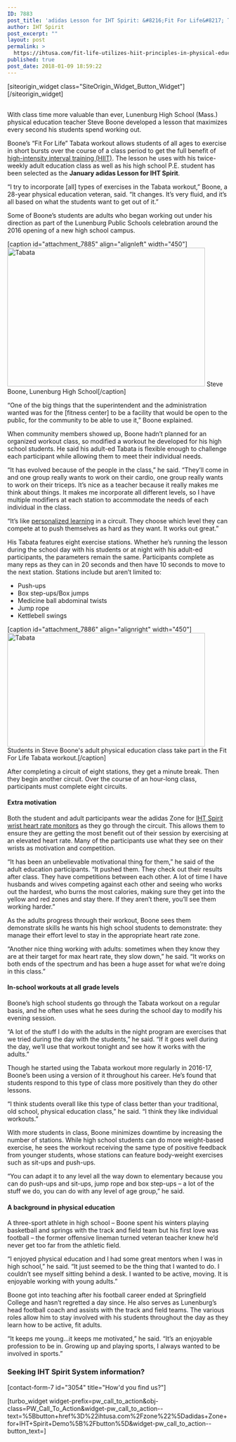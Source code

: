 ```yaml
---
ID: 7883
post_title: 'adidas Lesson for IHT Spirit: &#8216;Fit For Life&#8217; Tabata Utilizes HIIT Principles in Physical Education'
author: IHT Spirit
post_excerpt: ""
layout: post
permalink: >
  https://ihtusa.com/fit-life-utilizes-hiit-principles-in-physical-education/
published: true
post_date: 2018-01-09 18:59:22
---
```

<div id="pl-7883"  class="panel-layout" ><div id="pg-7883-0"  class="panel-grid panel-no-style" ><div id="pgc-7883-0-0"  class="panel-grid-cell"  data-weight="1" ><div id="panel-7883-0-0-0" class="so-panel widget widget_sow-button panel-first-child" data-index="0" data-style="{&quot;background_image_attachment&quot;:false,&quot;background_display&quot;:&quot;tile&quot;,&quot;featured_widgets&quot;:&quot;&quot;,&quot;bigger_title&quot;:&quot;&quot;}" >[siteorigin_widget class="SiteOrigin_Widget_Button_Widget"]<input type="hidden" value="{&quot;instance&quot;:{&quot;text&quot;:&quot;Click to Download HIIT Lesson Workout&quot;,&quot;url&quot;:&quot;https:\/\/drive.google.com\/file\/d\/1ciC_i1RqbZROR0-uJTm9SX_3qxg6GrUY\/view&quot;,&quot;new_window&quot;:true,&quot;button_icon&quot;:{&quot;icon_selected&quot;:&quot;fontawesome-cloud-download&quot;,&quot;icon_color&quot;:false,&quot;icon&quot;:0,&quot;icon_placement&quot;:&quot;left&quot;,&quot;so_field_container_state&quot;:&quot;open&quot;},&quot;design&quot;:{&quot;width&quot;:&quot;450px&quot;,&quot;width_unit&quot;:&quot;px&quot;,&quot;align&quot;:&quot;center&quot;,&quot;theme&quot;:&quot;atom&quot;,&quot;button_color&quot;:&quot;#dd9933&quot;,&quot;text_color&quot;:&quot;#ffffff&quot;,&quot;hover&quot;:true,&quot;font&quot;:&quot;default&quot;,&quot;font_size&quot;:&quot;1&quot;,&quot;rounding&quot;:&quot;0.25&quot;,&quot;padding&quot;:&quot;1&quot;,&quot;so_field_container_state&quot;:&quot;open&quot;},&quot;attributes&quot;:{&quot;id&quot;:&quot;&quot;,&quot;classes&quot;:&quot;&quot;,&quot;title&quot;:&quot;&quot;,&quot;onclick&quot;:&quot;&quot;,&quot;rel&quot;:&quot;&quot;,&quot;so_field_container_state&quot;:&quot;closed&quot;},&quot;_sow_form_id&quot;:&quot;5a5fa5d852bca&quot;,&quot;_sow_form_timestamp&quot;:&quot;1516218074048&quot;},&quot;args&quot;:{&quot;before_widget&quot;:&quot;&lt;div id=\&quot;panel-7883-0-0-0\&quot; class=\&quot;so-panel widget widget_sow-button panel-first-child\&quot; data-index=\&quot;0\&quot; data-style=\&quot;{&amp;quot;background_image_attachment&amp;quot;:false,&amp;quot;background_display&amp;quot;:&amp;quot;tile&amp;quot;,&amp;quot;featured_widgets&amp;quot;:&amp;quot;&amp;quot;,&amp;quot;bigger_title&amp;quot;:&amp;quot;&amp;quot;}\&quot; &gt;&quot;,&quot;after_widget&quot;:&quot;&lt;\/div&gt;&quot;,&quot;before_title&quot;:&quot;&lt;h3 class=\&quot;widget-title\&quot;&gt;&lt;span class=\&quot;widget-title__inline\&quot;&gt;&quot;,&quot;after_title&quot;:&quot;&lt;\/span&gt;&lt;\/h3&gt;&quot;,&quot;widget_id&quot;:&quot;widget-0-0-0&quot;}}" />[/siteorigin_widget]</div><div id="panel-7883-0-0-1" class="so-panel widget widget_sow-editor panel-last-child" data-index="1" data-style="{&quot;background_image_attachment&quot;:false,&quot;background_display&quot;:&quot;tile&quot;,&quot;featured_widgets&quot;:&quot;&quot;,&quot;bigger_title&quot;:&quot;&quot;}" ><div class="so-widget-sow-editor so-widget-sow-editor-base">
<div class="siteorigin-widget-tinymce textwidget">
	<p><span style="font-weight: 400;">With class time more valuable than ever, Lunenburg High School (Mass.) physical education teacher Steve Boone developed a lesson that maximizes every second his students spend working out.</span></p>
<p><span style="font-weight: 400;">Boone’s “Fit For Life” Tabata workout allows students of all ages to exercise in short bursts over the course of a class period to get the full benefit of </span><a href="https://ihtusa.com/short-workout-time-ramp-intensity-get-positive-results/"><span style="font-weight: 400;">high-intensity interval training (HIIT)</span></a><span style="font-weight: 400;">. The lesson he uses with his twice-weekly adult education class as well as his high school P.E. student has been selected as the </span><b>January adidas Lesson for IHT Spirit</b><span style="font-weight: 400;">.</span></p>
<p><span style="font-weight: 400;">“I try to incorporate [all] types of exercises in the Tabata workout,” Boone, a 28-year physical education veteran, said. “It changes. It’s very fluid, and it’s all based on what the students want to get out of it.”</span></p>
<p><span style="font-weight: 400;">Some of Boone’s students are adults who began working out under his direction as part of the Lunenburg Public Schools celebration around the 2016 opening of a new high school campus. </span><!--more--></p>
[caption id="attachment_7885" align="alignleft" width="450"]<a href="https://ihtusa.com/wp-content/uploads/2018/01/SteveBooneLunenburgHigh-0067.jpg"><img class="wp-image-7885" src="https://ihtusa.com/wp-content/uploads/2018/01/SteveBooneLunenburgHigh-0067-300x210.jpg" alt="Tabata" width="450" height="315" /></a> Steve Boone, Lunenburg High School[/caption]
<p><span style="font-weight: 400;">“One of the big things that the superintendent and the administration wanted was for the [fitness center] to be a facility that would be open to the public, for the community to be able to use it,” Boone explained. </span></p>
<p><span style="font-weight: 400;">When community members showed up, Boone hadn’t planned for an organized workout class, so modified a workout he developed for his high school students. He said his adult-ed Tabata is flexible enough to challenge each participant while allowing them to meet their individual needs. </span></p>
<p><span style="font-weight: 400;">“It has evolved because of the people in the class,” he said. “They’ll come in and one group really wants to work on their cardio, one group really wants to work on their triceps. It’s nice as a teacher because it really makes me think about things. It makes me incorporate all different levels, so I have multiple modifiers at each station to accommodate the needs of each individual in the class.</span></p>
<p><span style="font-weight: 400;">“It’s like </span><a href="https://ihtusa.com/personalizing-learning-using-immediate-feedback/"><span style="font-weight: 400;">personalized learning</span></a><span style="font-weight: 400;"> in a circuit. They choose which level they can compete at to push themselves as hard as they want. It works out great.”</span></p>
<p><span style="font-weight: 400;">His Tabata features eight exercise stations. Whether he’s running the lesson during the school day with his students or at night with his adult-ed participants, the parameters remain the same. Participants complete as many reps as they can in 20 seconds and then have 10 seconds to move to the next station. Stations include but aren’t limited to:</span></p>
<ul>
<li style="font-weight: 400;"><span style="font-weight: 400;">Push-ups</span></li>
<li style="font-weight: 400;"><span style="font-weight: 400;">Box step-ups/Box jumps</span></li>
<li style="font-weight: 400;"><span style="font-weight: 400;">Medicine ball abdominal twists</span></li>
<li style="font-weight: 400;"><span style="font-weight: 400;">Jump rope</span></li>
<li style="font-weight: 400;"><span style="font-weight: 400;">Kettlebell swings</span></li>
</ul>
[caption id="attachment_7886" align="alignright" width="450"]<a href="https://ihtusa.com/wp-content/uploads/2018/01/SteveBooneLunenburgHigh-3291.jpg"><img class="wp-image-7886" src="https://ihtusa.com/wp-content/uploads/2018/01/SteveBooneLunenburgHigh-3291-300x172.jpg" alt="Tabata" width="450" height="258" /></a> Students in Steve Boone's adult physical education class take part in the Fit For Life Tabata workout.[/caption]
<p><span style="font-weight: 400;">After completing a circuit of eight stations, they get a minute break. Then they begin another circuit. Over the course of an hour-long class, participants must complete eight circuits.</span></p>
<h4><b>Extra motivation</b></h4>
<p><span style="font-weight: 400;">Both the student and adult participants wear the adidas Zone for </span><a href="https://ihtusa.com/zone/"><span style="font-weight: 400;">IHT Spirit wrist heart rate monitors</span></a><span style="font-weight: 400;"> as they go through the circuit. This allows them to ensure they are getting the most benefit out of their session by exercising at an elevated heart rate. Many of the participants use what they see on their wrists as motivation and competition.</span></p>
<p><span style="font-weight: 400;">“It has been an unbelievable motivational thing for them,” he said of the adult education participants. “It pushed them. They check out their results after class. They have competitions between each other. A lot of time I have husbands and wives competing against each other and seeing who works out the hardest, who burns the most calories, making sure they get into the yellow and red zones and stay there. If they aren’t there, you’ll see them working harder.”</span></p>
<p><span style="font-weight: 400;">As the adults progress through their workout, Boone sees them demonstrate skills he wants his high school students to demonstrate: they manage their effort level to stay in the appropriate heart rate zone.</span></p>
<p><span style="font-weight: 400;">“Another nice thing working with adults: sometimes when they know they are at their target for max heart rate, they slow down,” he said. “It works on both ends of the spectrum and has been a huge asset for what we’re doing in this class.”</span></p>
<h4><b>In-school workouts at all grade levels</b></h4>
<p><span style="font-weight: 400;">Boone’s high school students go through the Tabata workout on a regular basis, and he often uses what he sees during the school day to modify his evening session.</span></p>
<p><span style="font-weight: 400;">“A lot of the stuff I do with the adults in the night program are exercises that we tried during the day with the students,” he said. “If it goes well during the day, we’ll use that workout tonight and see how it works with the adults.”</span></p>
<p><span style="font-weight: 400;">Though he started using the Tabata workout more regularly in 2016-17, Boone’s been using a version of it throughout his career. He’s found that students respond to this type of class more positively than they do other lessons.</span></p>
<p><span style="font-weight: 400;">“I think students overall like this type of class better than your traditional, old school, physical education class,” he said. “I think they like individual workouts.”</span></p>
<p><span style="font-weight: 400;">With more students in class, Boone minimizes downtime by increasing the number of stations. While high school students can do more weight-based exercise, he sees the workout receiving the same type of positive feedback from younger students, whose stations can feature body-weight exercises such as sit-ups and push-ups.</span></p>
<p><span style="font-weight: 400;">“You can adapt it to any level all the way down to elementary because you can do push-ups and sit-ups, jump rope and box step-ups – a lot of the stuff we do, you can do with any level of age group,” he said.</span></p>
<h4><b>A background in physical education</b></h4>
<p><span style="font-weight: 400;">A three-sport athlete in high school – Boone spent his winters playing basketball and springs with the track and field team but his first love was football – the former offensive lineman turned veteran teacher knew he’d never get too far from the athletic field.</span></p>
<p><span style="font-weight: 400;"> “I enjoyed physical education and I had some great mentors when I was in high school,” he said. “It just seemed to be the thing that I wanted to do. I couldn’t see myself sitting behind a desk. I wanted to be active, moving. It is enjoyable working with young adults.”</span></p>
<p><span style="font-weight: 400;">Boone got into teaching after his football career ended at Springfield College and hasn’t regretted a day since. He also serves as Lunenburg’s head football coach and assists with the track and field teams. The various roles allow him to stay involved with his students throughout the day as they learn how to be active, fit adults.</span></p>
<p><span style="font-weight: 400;">“It keeps me young…it keeps me motivated,” he said. “It’s an enjoyable profession to be in. Growing up and playing sports, I always wanted to be involved in sports.”</span></p>
<h3 class="article-newsletter-signup">Seeking IHT Spirit System information?</h3>
<p class="article-newsletter-signup">[contact-form-7 id="3054" title="How'd you find us?"]</p>
<p></p><p>[turbo_widget widget-prefix=pw_call_to_action&obj-class=PW_Call_To_Action&widget-pw_call_to_action--text=%5Bbutton+href%3D%22ihtusa.com%2Fzone%22%5Dadidas+Zone+for+IHT+Spirit+Demo%5B%2Fbutton%5D&widget-pw_call_to_action--button_text=]</p></div>
</div></div></div></div></div>

<style type="text/css" class="panels-style" data-panels-style-for-post="7883">@import url(https://ihtusa.com/wp-content/plugins/siteorigin-panels/css/front-flex.css); #pgc-7883-0-0 { width:100%;width:calc(100% - ( 0 * 30px ) ) } #pl-7883 .so-panel { margin-bottom:30px } #pl-7883 .so-panel:last-child { margin-bottom:0px } @media (max-width:780px){ #pg-7883-0.panel-no-style, #pg-7883-0.panel-has-style > .panel-row-style { -webkit-flex-direction:column;-ms-flex-direction:column;flex-direction:column } #pg-7883-0 .panel-grid-cell { margin-right:0 } #pg-7883-0 .panel-grid-cell { width:100% } #pl-7883 .panel-grid-cell { padding:0 } #pl-7883 .panel-grid .panel-grid-cell-empty { display:none } #pl-7883 .panel-grid .panel-grid-cell-mobile-last { margin-bottom:0px }  } </style>
